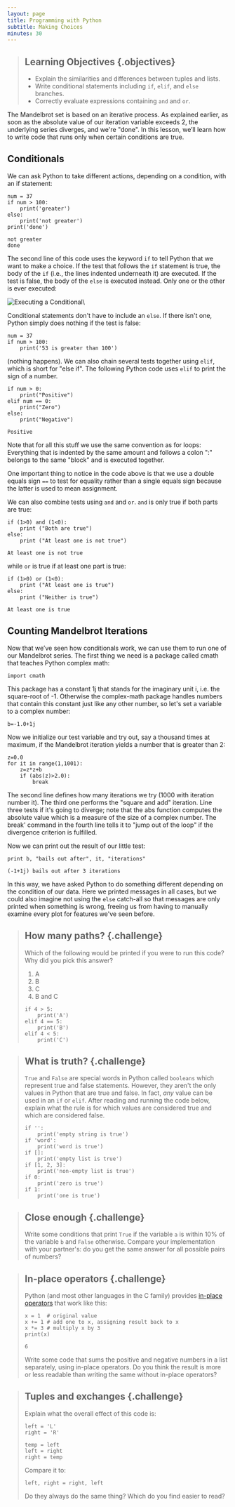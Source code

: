 ```yaml
---
layout: page
title: Programming with Python
subtitle: Making Choices
minutes: 30
---
```

> ## Learning Objectives {.objectives}
>
> *   Explain the similarities and differences between tuples and lists.
> *   Write conditional statements including `if`, `elif`, and `else` branches.
> *   Correctly evaluate expressions containing `and` and `or`.

The Mandelbrot set is based on an iterative process. As explained
earlier, as soon as the absolute value of our iteration variable
exceeds 2, the underlying series diverges, and we're "done". In this
lesson, we’ll learn how to write code that runs only when certain
conditions are true.

## Conditionals

We can ask Python to take different actions, depending on a condition,
with an if statement:

~~~ {.python}
num = 37
if num > 100:
    print('greater')
else:
    print('not greater')
print('done')
~~~
~~~ {.output}
not greater
done

~~~

The second line of this code uses the keyword `if` to tell Python that
we want to make a choice.  If the test that follows the `if` statement
is true, the body of the `if` (i.e., the lines indented underneath it)
are executed.  If the test is false, the body of the `else` is
executed instead.  Only one or the other is ever executed:

![Executing a Conditional](fig/python-flowchart-conditional.svg)\

Conditional statements don't have to include an `else`.
If there isn't one,
Python simply does nothing if the test is false:

~~~ {.python}
num = 37
if num > 100:
    print('53 is greater than 100')

~~~

(nothing happens). We can also chain several tests together using
`elif`, which is short for "else if".  The following Python code uses
`elif` to print the sign of a number.

~~~ {.python}
if num > 0:
    print("Positive")
elif num == 0:
    print("Zero")
else:
    print("Negative")
~~~
~~~ {.output}
Positive
~~~

Note that for all this stuff we use the same convention as for loops:
Everything that is indented by the same amount and follows a colon ":"
belongs to the same "block" and is executed together.

One important thing to notice in the code above is that we use a
double equals sign `==` to test for equality rather than a single
equals sign because the latter is used to mean assignment.

We can also combine tests using `and` and `or`.
`and` is only true if both parts are true:

~~~ {.python}
if (1>0) and (1<0):
    print ("Both are true")
else:
    print ("At least one is not true")
~~~
~~~ {.output}
At least one is not true
~~~

while `or` is true if at least one part is true:

~~~ {.python}
if (1>0) or (1<0):
    print ("At least one is true")
else:
    print ("Neither is true")
~~~
~~~ {.output}
At least one is true
~~~

## Counting Mandelbrot Iterations

Now that we’ve seen how conditionals work, we can use them to run one
of our Mandelbrot series. The first thing we need is a package called
cmath that teaches Python complex math:

~~~ {.python}
import cmath
~~~

This package has a constant 1j that stands for the imaginary unit i,
i.e. the square-root of -1. Otherwise the complex-math package handles
numbers that contain this constant just like any other number, so
let's set a variable to a complex number:

~~~{.python}
b=-1.0+1j
~~~

Now we initialize our test variable and try out, say a thousand times
at maximum, if the Mandelbrot iteration yields a number that is
greater than 2:

~~~ {.python}
z=0.0
for it in range(1,1001):
    z=z*z+b
    if (abs(z)>2.0):
        break
~~~

The second line defines how many iterations we try (1000 with
iteration number it). The third one performs the "square and add"
iteration. Line three tests if it's going to diverge; note that the
abs function computes the absolute value which is a measure of the
size of a complex number. The break' command in the fourth line tells
it to "jump out of the loop" if the divergence criterion is fulfilled.

Now we can print out the result of our little test:

~~~ {.python}
print b, "bails out after", it, "iterations"
~~~

~~~ {.output}
(-1+1j) bails out after 3 iterations
~~~

In this way, we have asked Python to do something different depending
on the condition of our data.  Here we printed messages in all cases,
but we could also imagine not using the `else` catch-all so that
messages are only printed when something is wrong, freeing us from
having to manually examine every plot for features we've seen before.

> ## How many paths? {.challenge}
>
> Which of the following would be printed if you were to run this code? Why did you pick this answer?
>
> 1.  A
> 2.  B
> 3.  C
> 4.  B and C
>
> ~~~ {.python}
> if 4 > 5:
>     print('A')
> elif 4 == 5:
>     print('B')
> elif 4 < 5:
>     print('C')
> ~~~

> ## What is truth? {.challenge}
>
> `True` and `False` are special words in Python called `booleans` which represent true
and false statements. However, they aren't the only values in Python that are true and false.
> In fact, *any* value can be used in an `if` or `elif`.
> After reading and running the code below,
> explain what the rule is for which values are considered true and which are considered false.
>
> ~~~ {.python}
> if '':
>     print('empty string is true')
> if 'word':
>     print('word is true')
> if []:
>     print('empty list is true')
> if [1, 2, 3]:
>     print('non-empty list is true')
> if 0:
>     print('zero is true')
> if 1:
>     print('one is true')
> ~~~

> ## Close enough {.challenge}
>
> Write some conditions that print `True` if the variable `a` is within 10% of the variable `b`
> and `False` otherwise.
> Compare your implementation with your partner's:
> do you get the same answer for all possible pairs of numbers?


> ## In-place operators {.challenge}
>
> Python (and most other languages in the C family) provides [in-place operators](reference.html#in-place-operator)
> that work like this:
>
> ~~~ {.python}
> x = 1  # original value
> x += 1 # add one to x, assigning result back to x
> x *= 3 # multiply x by 3
> print(x)
> ~~~
> ~~~ {.output}
> 6
> ~~~
>
> Write some code that sums the positive and negative numbers in a list separately,
> using in-place operators.
> Do you think the result is more or less readable than writing the same without in-place operators?

> ## Tuples and exchanges {.challenge}
>
> Explain what the overall effect of this code is:
>
> ~~~ {.python}
> left = 'L'
> right = 'R'
>
> temp = left
> left = right
> right = temp
> ~~~
>
> Compare it to:
>
> ~~~ {.python}
> left, right = right, left
> ~~~
>
> Do they always do the same thing?
> Which do you find easier to read?
